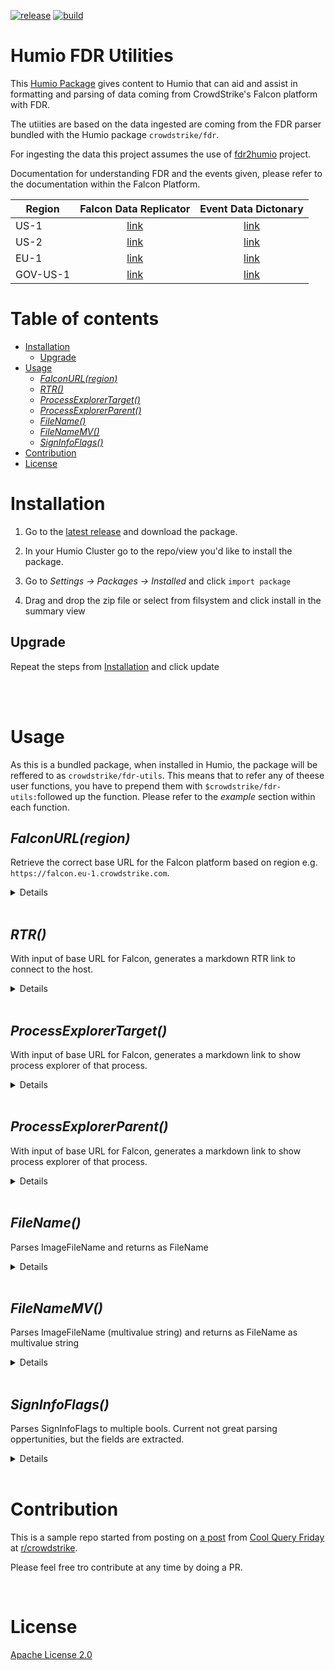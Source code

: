 [![release](https://github.com/kra-ts/humio-fdr-utils/actions/workflows/release.yml/badge.svg)](https://github.com/kra-ts/humio-fdr-utils/actions/workflows/release.yml)
[![build](https://github.com/kra-ts/humio-fdr-utils/actions/workflows/build.yml/badge.svg)](https://github.com/kra-ts/humio-fdr-utils/actions/workflows/build.yml)


# Humio FDR Utilities

This [Humio Package](https://docs.humio.com/docs/packages/)  gives content to Humio that can aid and assist in formatting and parsing of data coming from CrowdStrike's Falcon platform with FDR.

The utiities are based on the data ingested are coming from the FDR parser bundled with the Humio package `crowdstrike/fdr`.

For ingesting the data this project assumes the use of [fdr2humio](https://github.com/humio/fdr2humio) project.

Documentation for understanding FDR and the events given, please refer to the documentation within the Falcon Platform.

| Region   |                                  Falcon Data Replicator                                  |                                   Event Data Dictonary                                    |
|----------|:----------------------------------------------------------------------------------------:|:-----------------------------------------------------------------------------------------:|
| US-1     |      [link](https://falcon.crowdstrike.com/documentation/9/falcon-data-replicator)       |      [link](https://falcon.crowdstrike.com/documentation/26/events-data-dictionary)       |
| US-2     |    [link](https://falcon.us-2.crowdstrike.com/documentation/9/falcon-data-replicator)    |    [link](https://falcon.us-2.crowdstrike.com/documentation/26/events-data-dictionary)    |
| EU-1     |    [link](https://falcon.eu-1.crowdstrike.com/documentation/9/falcon-data-replicator)    |    [link](https://falcon.eu-1.crowdstrike.com/documentation/26/events-data-dictionary)    |
| GOV-US-1 | [link](https://falcon.laggar.gcw.crowdstrike.com/documentation/9/falcon-data-replicator) | [link](https://falcon.laggar.gcw.crowdstrike.com/documentation/26/events-data-dictionary) |

# Table of contents

* [Installation](#installation)
  * [Upgrade](#upgrade)
* [Usage](#usage)
  * [<em>FalconURL(region)</em>](#falconurlregion)
  * [<em>RTR()</em>](#rtr)
  * [<em>ProcessExplorerTarget()</em>](#processexplorertarget)
  * [<em>ProcessExplorerParent()</em>](#processexplorerparent)
  * [<em>FileName()</em>](#filename)
  * [<em>FileNameMV()</em>](#filenamemv)
  * [<em>SignInfoFlags()</em>](#signinfoflags)
* [Contribution](#contribution)
* [License](#license)

# Installation

1. Go to the [latest release](https://github.com/kra-ts/humio-fdr-utils/releases/latest) and download the package.

2. In your Humio Cluster go to the repo/view you'd like to install the package.

3. Go to _Settings -> Packages -> Installed_ and click `import package` 

4. Drag and drop the zip file or select from filsystem and click install in the summary view

## Upgrade

Repeat the steps from [Installation](#installation) and click update

<br /><br />

# Usage

As this is a bundled package, when installed in Humio, the package will be reffered to as `crowdstrike/fdr-utils`. This means that to refer any of theese user functions, you have to prepend them with `$crowdstrike/fdr-utils:`followed up the function. Please refer to the _example_ section within each function.

## _FalconURL(region)_

Retrieve the correct base URL for the Falcon platform based on region  e.g. `https://falcon.eu-1.crowdstrike.com`.

<details><summary>Details</summary><br />

**Parameters**:

| name     | type   | required | default | Description                                     |
| -------- | :----: | :------: | :-----: | ----------------------------------------------- |
| `region` | string | No       | `US-1`  | Regions defined `US-1` `US-2` `EU-1` `US-GOV-1` |  

<br />

**Outputs**:

| name            | return type | type   | Description                                                          |
|-----------------|-------------|--------|----------------------------------------------------------------------|
| `falcon.region` | field       | string | The region parameter in all-uppercase                                |
| `falcon.url`    | field       | string | Will return the url for the Falcon platform for the specified region |

<br />

**Example**:

```
$crowdstrike/fdr-utils:FalconURL(region=eu-1)
```

</details><br />


## _RTR()_

With input of base URL for Falcon, generates a markdown RTR link to connect to the host.

<details><summary>Details</summary><br />

**Inputs**:

| name         | input type | type   | Description                     |
|--------------|------------|--------|---------------------------------|
| `aid`        | field      | string | AID of the target agent         |
| `#cid`       | field      | string | CID of the target tenant        |
| `falcon.url` | field      | string | Base URL of the Falcon platform |

<br />

**Outputs**:

| name         | return type | type   | Description                                          |
|--------------|-------------|--------|------------------------------------------------------|
| `falcon.RTR` | field       | string | Markdown fomatted string that gives a link to do RTR |

<br />

**Example**:

```
#type="FDR" #event_simpleName != * ComputerName = * aid = *
| groupBy(["#cid", "aid"], function=selectLast(["ComputerName"]))
| $crowdstrike/fdr-utils:FalconURL(region=eu-1)
| $crowdstrike/fdr-utils:RTR()
| table([aid, ComputerName, falcon.RTR])
```

</details><br />

## _ProcessExplorerTarget()_

With input of base URL for Falcon, generates a markdown link to show process explorer of that process.

<details><summary>Details</summary><br />

**Inputs**:

| name              | input type | type   | Description                        |
|-------------------|------------|--------|------------------------------------|
| `TargetProcessId` | field      | string | TargetProcessId to create link for |
| `aid`             | field      | string | AID of the target agent            |
| `#cid`            | field      | string | CID of the target tenant           |
| `falcon.url`      | field      | string | Base URL of the Falcon platform    |

<br />

**Outputs**:

| name                             | return type | type   | Description                                               |
|----------------------------------|-------------|--------|-----------------------------------------------------------|
| `falcon.process_explorer_target` | field       | string | Markdown fomatted string linking to the target process ID |

<br />

**Example**:

```
#type="FDR" #event_simpleName=ProcessRollup2 TargetProcessId=* /admin/i (net.exe or net1.exe)
| groupBy(["#cid", "aid", "TargetProcessId"], function=selectLast(CommandLine))
| $crowdstrike/fdr-utils:FalconURL(region=eu-1)
| $crowdstrike/fdr-utils:ProcessExplorerTarget()
| drop([#cid, falcon.region, falcon.url])
```

</details><br />

## _ProcessExplorerParent()_

With input of base URL for Falcon, generates a markdown link to show process explorer of that process.

<details><summary>Details</summary><br />

 **Inputs**:

| name              | input type | type   | Description                        |
|-------------------|------------|--------|------------------------------------|
| `ParentProcessId` | field      | string | ParentProcessId to create link for |
| `aid`             | field      | string | AID of the target agent            |
| `#cid`            | field      | string | CID of the target tenant           |
| `falcon.url`      | field      | string | Base URL of the Falcon platform    |

<br />

**Outputs**:

| name                             | return type | type   | Description                                               |
|----------------------------------|-------------|--------|-----------------------------------------------------------|
| `falcon.process_explorer_parent` | field       | string | Markdown fomatted string linking to the parent process ID |

<br />

**Example**:

```
#type="FDR" #event_simpleName=ProcessRollup2 ParentProcessId=* /admin/i (net.exe or net1.exe)
| groupBy(["#cid", "aid", "ParentProcessId"], function=[collect(CommandLine, separator="\r"), count()])
| $crowdstrike/fdr-utils:FalconURL(region=eu-1)
| $crowdstrike/fdr-utils:ProcessExplorerParent()
| drop([#cid, falcon.region, falcon.url])
```

</details><br />

## _FileName()_

Parses ImageFileName and returns as FileName

<details><summary>Details</summary><br />

 **Inputs**:

| name            | input type | type   | Description                                                                                                             |
|-----------------|------------|--------|-------------------------------------------------------------------------------------------------------------------------|
| `ImageFileName` | field      | string | ImageFileName contains the path to exract FileName from, e.g.<br /> `\Device\HarddiskVolume4\Windows\System32\net1.exe` |
<br />

**Outputs**:

| name       | return type | type   | Description                                     |
|------------|-------------|--------|-------------------------------------------------|
| `FileName` | field       | string | FileName for the inputted path, e.g. `net1.exe` |

<br />

**Example**:

```
#type = FDR "#event_simpleName" = ProcessRollup2
| groupBy(["aid", "ParentProcessId"], function={$crowdstrike/fdr-utils:FileName() | collect(FileName)})
```

</details><br />

## _FileNameMV()_

Parses ImageFileName (multivalue string) and returns as FileName as multivalue string

<details><summary>Details</summary><br />

 **Inputs**:

| name            | input type | type   | Description                                                                                                                                                                |
|-----------------|------------|--------|----------------------------------------------------------------------------------------------------------------------------------------------------------------------------|
| `ImageFileName` | field      | string | ImageFileName contains the paths to exract FileNames from, e.g.<br /> `\Device\HarddiskVolume4\Windows\System32\net1.exe \Device\HarddiskVolume4\Windows\System32\net.exe` |

<br />

**Outputs**:

| name       | return type | type   | Description                                              |
|------------|-------------|--------|----------------------------------------------------------|
| `FileName` | field       | string | FileNames for the inputted path, e.g. `net1.exe net.exe` |

<br />

**Example**:

```
#type = FDR "#event_simpleName" = ProcessRollup2
| groupBy(["aid", "ParentProcessId"], function=[count(), {collect(ImageFileName)}])
| $crowdstrike/fdr-utils:FileNameMV()
| drop(ImageFileName)
```

</details><br />

## _SignInfoFlags()_

Parses SignInfoFlags to multiple bools. Current not great parsing oppertunities, but the fields are extracted.

<details><summary>Details</summary><br />

 **Inputs**:

| name            | input type | type   | Description                                                                                                                                                                |
|-----------------|------------|--------|----------------------------------------------------------------------------------------------------------------------------------------------------------------------------|
| `SignInfoFlags` | field      | string | decimal representation of hexadecimal flags for binaries, e.g. |

<br />

**Outputs**:

| name                              | return type | type | Description                                     |
|-----------------------------------|-------------|------|-------------------------------------------------|
| `falcon.sign.self_signed`         | field       | bool | SIGNATURE_FLAG_SELF_SIGNED (0x00000001)         |
| `falcon.sign.ms_signed`           | field       | bool | SIGNATURE_FLAG_MS_SIGNED (0x00000002)           |
| `falcon.sign.test_signed`         | field       | bool | SIGNATURE_FLAG_TEST_SIGNED (0x00000004)         |
| `falcon.sign.ms_cross_signed`     | field       | bool | SIGNATURE_FLAG_MS_CROSS_SIGNED (0x00000008)     |
| `falcon.sign.cat_signed`          | field       | bool | SIGNATURE_FLAG_CAT_SIGNED (0x00000010)          |
| `falcon.sign.drm_signed`          | field       | bool | SIGNATURE_FLAG_DRM_SIGNED (0x00000020)          |
| `falcon.sign.drm_test_signed`     | field       | bool | SIGNATURE_FLAG_DRM_TEST_SIGNED (0x00000040)     |
| `falcon.sign.ms_cat_signed`       | field       | bool | SIGNATURE_FLAG_MS_CAT_SIGNED (0x00000080)       |
| `falcon.sign.catalogs_reloaded`   | field       | bool | SIGNATURE_FLAG_CATALOGS_RELOADED (0x00000100)   |
| `falcon.sign.no_signature`        | field       | bool | SIGNATURE_FLAG_NO_SIGNATURE (0x00000200)        |
| `falcon.sign.invalid_sign_chain`  | field       | bool | SIGNATURE_FLAG_INVALID_SIGN_CHAIN (0x00000400)  |
| `falcon.sign.sign_hash_mismatch`  | field       | bool | SIGNATURE_FLAG_SIGN_HASH_MISMATCH (0x00000800)  |
| `falcon.sign.no_code_key_usage`   | field       | bool | SIGNATURE_FLAG_NO_CODE_KEY_USAGE (0x00001000)   |
| `falcon.sign.no_page_hashes`      | field       | bool | SIGNATURE_FLAG_NO_PAGE_HASHES (0x00002000)      |
| `falcon.sign.failed_cert_check`   | field       | bool | SIGNATURE_FLAG_FAILED_CERT_CHECK (0x00004000)   |
| `falcon.sign.no_embedded_cert`    | field       | bool | SIGNATURE_FLAG_NO_EMBEDDED_CERT (0x00008000)    |
| `falcon.sign.failed_copy_keys`    | field       | bool | SIGNATURE_FLAG_FAILED_COPY_KEYS (0x00010000)    |
| `falcon.sign.unknown_error`       | field       | bool | SIGNATURE_FLAG_UNKNOWN_ERROR (0x00020000)       |
| `falcon.sign.has_valid_signature` | field       | bool | SIGNATURE_FLAG_HAS_VALID_SIGNATURE (0x00040000) |
| `falcon.sign.embedded_signed`     | field       | bool | SIGNATURE_FLAG_EMBEDDED_SIGNED (0x00080000)     |
| `falcon.sign.3rd_party_root`      | field       | bool | SIGNATURE_FLAG_3RD_PARTY_ROOT (0x00100000)      |
| `falcon.sign.trusted_boot_root`   | field       | bool | SIGNATURE_FLAG_TRUSTED_BOOT_ROOT (0x00200000)   |
| `falcon.sign.uefi_root`           | field       | bool | SIGNATURE_FLAG_UEFI_ROOT (0x00400000)           |
| `falcon.sign.prs_win81_root`      | field       | bool | SIGNATURE_FLAG_PRS_WIN81_ROOT (0x00800000)      |
| `falcon.sign.flight_root`         | field       | bool | SIGNATURE_FLAG_FLIGHT_ROOT (0x01000000)         |
| `falcon.sign.apple_signed`        | field       | bool | SIGNATURE_FLAG_APPLE_SIGNED (0x02000000)        |
| `falcon.sign.esbcache`            | field       | bool | SIGNATURE_FLAG_ESBCACHE (0x04000000)            |
| `falcon.sign.no_cached_data`      | field       | bool | SIGNATURE_FLAG_NO_CACHED_DATA (0x08000000)      |


<br />

**Example**:

```
"#event_simpleName" = ProcessRollup2
| "System.Management.Automation.ni.dll"
| $crowdstrike/fdr-utils:FileName()
| $SignInfoFlags()
| falcon.sign.ms_signed = false
```

</details><br />

# Contribution

This is a sample repo started from posting on [a post](https://www.reddit.com/r/crowdstrike/comments/ry6ma0/20220107_cool_query_friday_adding_process/) from [Cool Query Friday](https://www.reddit.com/r/crowdstrike/collection/8016c539-c284-442c-9726-6bc05053d7a9/) at [r/crowdstrike](https://www.reddit.com/r/crowdstrike/).

Please feel free tro contribute at any time by doing a PR.

<br />

# License

[Apache License 2.0](/LICENSE)